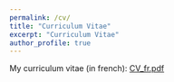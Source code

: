 ```yaml
---
permalink: /cv/
title: "Curriculum Vitae"
excerpt: "Curriculum Vitae"
author_profile: true
---
```


My curriculum vitae (in french): [CV_fr.pdf](/files/CV_fr.pdf)

